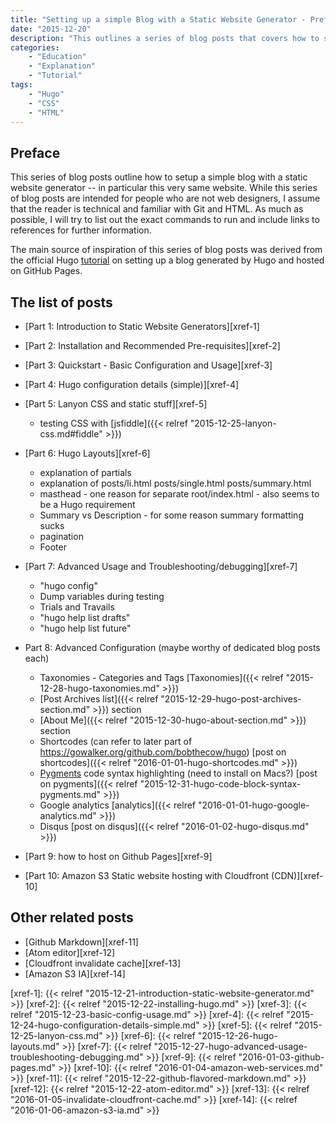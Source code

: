 ```yaml
---
title: "Setting up a simple Blog with a Static Website Generator - Preface"
date: "2015-12-20"
description: "This outlines a series of blog posts that covers how to setup a simple blog using a static website generator."
categories:
    - "Education"
    - "Explanation"
    - "Tutorial"
tags:
    - "Hugo"
    - "CSS"
    - "HTML"
---
```


## Preface

This series of blog posts outline how to setup a simple blog with a static website generator -- in particular this very same website.  While this series of blog posts are intended for people who are not web designers, I assume that the reader is technical and familiar with Git and HTML.  As much as possible, I will try to list out the exact commands to run and include links to references for further information.

The main source of inspiration of this series of blog posts was derived from the official Hugo [tutorial](https://gohugo.io/tutorials/github-pages-blog/) on setting up a blog generated by Hugo and hosted on GitHub Pages.

## The list of posts

- [Part 1: Introduction to Static Website Generators][xref-1]
- [Part 2: Installation and Recommended Pre-requisites][xref-2]
- [Part 3: Quickstart - Basic Configuration and Usage][xref-3]
- [Part 4: Hugo configuration details (simple)][xref-4]


- [Part 5: Lanyon CSS and static stuff][xref-5]
  - testing CSS with [jsfiddle]({{< relref "2015-12-25-lanyon-css.md#fiddle" >}})


- [Part 6: Hugo Layouts][xref-6]
  - explanation of partials
  - explanation of posts/li.html posts/single.html posts/summary.html
  - masthead - one reason for separate root/index.html  - also seems to be a Hugo requirement
  - Summary vs Description - for some reason summary formatting sucks
  - pagination
  - Footer

- [Part 7: Advanced Usage and Troubleshooting/debugging][xref-7]
  - "hugo config"
  - Dump variables during testing
  - Trials and Travails
  - "hugo help list drafts"
  - "hugo help list future"



- Part 8: Advanced Configuration (maybe worthy of dedicated blog posts each)
  - Taxonomies - Categories and Tags [Taxonomies]({{< relref "2015-12-28-hugo-taxonomies.md" >}})
  - [Post Archives list]({{< relref "2015-12-29-hugo-post-archives-section.md" >}}) section
  - [About Me]({{< relref "2015-12-30-hugo-about-section.md" >}}) section
  - Shortcodes  (can refer to later part of https://gowalker.org/github.com/bobthecow/hugo) [post on shortcodes]({{< relref "2016-01-01-hugo-shortcodes.md" >}})
  - [Pygments](http://pygments.org) code syntax highlighting  (need to install on Macs?)  [post on pygments]({{< relref "2015-12-31-hugo-code-block-syntax-pygments.md" >}})
  - Google analytics  [analytics]({{< relref "2016-01-01-hugo-google-analytics.md" >}})
  - Disqus  [post on disqus]({{< relref "2016-01-02-hugo-disqus.md" >}})


- [Part 9: how to host on Github Pages][xref-9]

- [Part 10: Amazon S3 Static website hosting with Cloudfront (CDN)][xref-10]

## Other related posts
- [Github Markdown][xref-11]  
- [Atom editor][xref-12]
- [Cloudfront invalidate cache][xref-13]
- [Amazon S3 IA][xref-14]




[link-1]: http://gohugo.io
[xref-1]: {{< relref "2015-12-21-introduction-static-website-generator.md" >}}
[xref-2]: {{< relref "2015-12-22-installing-hugo.md" >}}
[xref-3]: {{< relref "2015-12-23-basic-config-usage.md" >}}
[xref-4]: {{< relref "2015-12-24-hugo-configuration-details-simple.md" >}}
[xref-5]: {{< relref "2015-12-25-lanyon-css.md" >}}
[xref-6]: {{< relref "2015-12-26-hugo-layouts.md" >}}
[xref-7]: {{< relref "2015-12-27-hugo-advanced-usage-troubleshooting-debugging.md" >}}
[xref-9]: {{< relref "2016-01-03-github-pages.md" >}}
[xref-10]: {{< relref "2016-01-04-amazon-web-services.md" >}}
[xref-11]: {{< relref "2015-12-22-github-flavored-markdown.md" >}}
[xref-12]: {{< relref "2015-12-22-atom-editor.md" >}}
[xref-13]: {{< relref "2016-01-05-invalidate-cloudfront-cache.md" >}}
[xref-14]: {{< relref "2016-01-06-amazon-s3-ia.md" >}}
